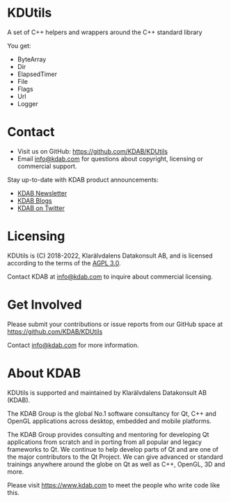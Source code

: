 KDUtils
=======
A set of C++ helpers and wrappers around the C++ standard library

You get:

* ByteArray
* Dir
* ElapsedTimer
* File
* Flags
* Url
* Logger


Contact
=======
* Visit us on GitHub: https://github.com/KDAB/KDUtils
* Email info@kdab.com for questions about copyright, licensing or commercial support.

Stay up-to-date with KDAB product announcements:

* [KDAB Newsletter](https://news.kdab.com)
* [KDAB Blogs](https://www.kdab.com/category/blogs)
* [KDAB on Twitter](https://twitter.com/KDABQt)

Licensing
=========
KDUtils is (C) 2018-2022, Klarälvdalens Datakonsult AB, and is licensed according to
the terms of the [AGPL 3.0](LICENSES/AGPL-3.0-only.txt).

Contact KDAB at <info@kdab.com> to inquire about commercial licensing.

Get Involved
============
Please submit your contributions or issue reports from our GitHub space at
https://github.com/KDAB/KDUtils

Contact info@kdab.com for more information.

About KDAB
==========
KDUtils is supported and maintained by Klarälvdalens Datakonsult AB (KDAB).

The KDAB Group is the global No.1 software consultancy for Qt, C++ and
OpenGL applications across desktop, embedded and mobile platforms.

The KDAB Group provides consulting and mentoring for developing Qt applications
from scratch and in porting from all popular and legacy frameworks to Qt.
We continue to help develop parts of Qt and are one of the major contributors
to the Qt Project. We can give advanced or standard trainings anywhere
around the globe on Qt as well as C++, OpenGL, 3D and more.

Please visit https://www.kdab.com to meet the people who write code like this.
